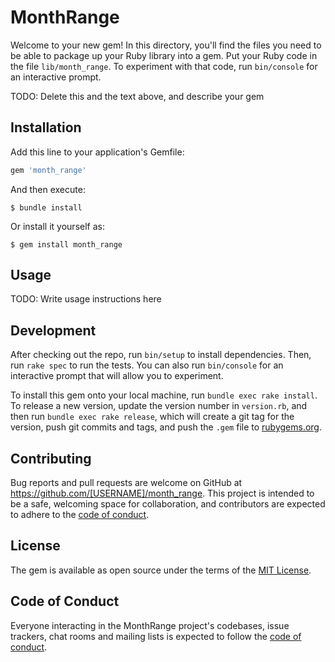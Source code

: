 # MonthRange

Welcome to your new gem! In this directory, you'll find the files you need to be able to package up your Ruby library into a gem. Put your Ruby code in the file `lib/month_range`. To experiment with that code, run `bin/console` for an interactive prompt.

TODO: Delete this and the text above, and describe your gem

## Installation

Add this line to your application's Gemfile:

```ruby
gem 'month_range'
```

And then execute:

    $ bundle install

Or install it yourself as:

    $ gem install month_range

## Usage

TODO: Write usage instructions here

## Development

After checking out the repo, run `bin/setup` to install dependencies. Then, run `rake spec` to run the tests. You can also run `bin/console` for an interactive prompt that will allow you to experiment.

To install this gem onto your local machine, run `bundle exec rake install`. To release a new version, update the version number in `version.rb`, and then run `bundle exec rake release`, which will create a git tag for the version, push git commits and tags, and push the `.gem` file to [rubygems.org](https://rubygems.org).

## Contributing

Bug reports and pull requests are welcome on GitHub at https://github.com/[USERNAME]/month_range. This project is intended to be a safe, welcoming space for collaboration, and contributors are expected to adhere to the [code of conduct](https://github.com/[USERNAME]/month_range/blob/master/CODE_OF_CONDUCT.md).


## License

The gem is available as open source under the terms of the [MIT License](https://opensource.org/licenses/MIT).

## Code of Conduct

Everyone interacting in the MonthRange project's codebases, issue trackers, chat rooms and mailing lists is expected to follow the [code of conduct](https://github.com/[USERNAME]/month_range/blob/master/CODE_OF_CONDUCT.md).
